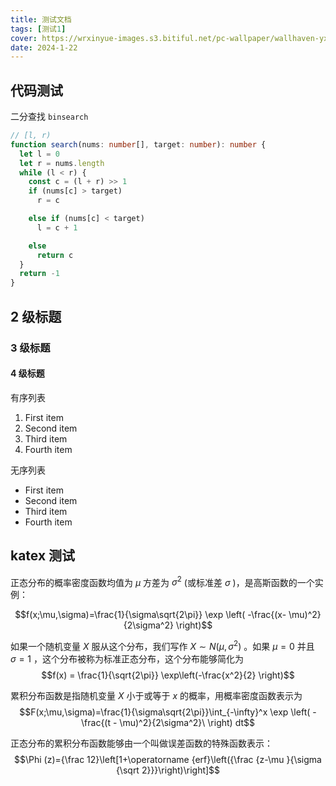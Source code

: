 ```yaml
---
title: 测试文档
tags: [测试1]
cover: https://wrxinyue-images.s3.bitiful.net/pc-wallpaper/wallhaven-yxwy7k.jpg
date: 2024-1-22
---
```


## 代码测试

二分查找 `binsearch`

```ts
// [l, r)
function search(nums: number[], target: number): number {
  let l = 0
  let r = nums.length
  while (l < r) {
    const c = (l + r) >> 1
    if (nums[c] > target)
      r = c

    else if (nums[c] < target)
      l = c + 1

    else
      return c
  }
  return -1
}
```

## 2 级标题

### 3 级标题

#### 4 级标题

有序列表
1. First item
2. Second item
3. Third item
4. Fourth item

无序列表
- First item
- Second item
- Third item
- Fourth item

## katex 测试

正态分布的概率密度函数均值为 $\mu$  方差为 $\sigma^2$ (或标准差 $\sigma$ )，是高斯函数的一个实例：

$$f(x;\mu,\sigma)=\frac{1}{\sigma\sqrt{2\pi}} \exp \left( -\frac{(x- \mu)^2}{2\sigma^2} \right)$$

如果一个随机变量 $X$ 服从这个分布，我们写作 $X \sim N(\mu, \sigma^2)$ 。如果 $\mu =0$ 并且 $\sigma =1$ ，这个分布被称为标准正态分布，这个分布能够简化为
$$f(x) = \frac{1}{\sqrt{2\pi}} \exp\left(-\frac{x^2}{2} \right)$$

累积分布函数是指随机变量 $X$ 小于或等于 $x$ 的概率，用概率密度函数表示为
$$F(x;\mu,\sigma)=\frac{1}{\sigma\sqrt{2\pi}}\int_{-\infty}^x \exp \left( -\frac{(t - \mu)^2}{2\sigma^2}\ \right) dt$$

正态分布的累积分布函数能够由一个叫做误差函数的特殊函数表示：
$$\Phi (z)={\frac  12}\left[1+\operatorname {erf}\left({\frac  {z-\mu }{\sigma {\sqrt  2}}}\right)\right]$$
